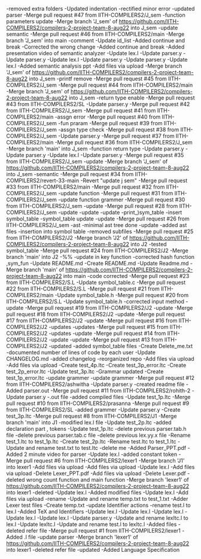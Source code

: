 -removed extra folders
-Updated indentation
-rectified minor error
-updated parser
-Merge pull request #47 from IITH-COMPILERS2/J_sem
-function parameters update
-Merge branch 'J_sem' of https://github.com/IITH-COMPILERS2/compilers-2-project-team-8-aug22 into J_sem
-update semantic
-Merge pull request #46 from IITH-COMPILERS2/main
-Merge branch 'J_sem' into main
-comment
-Update id_list
-Added continue and break
-Corrected the wrong change
-Added continue and break
-Added presentation video of semantic analyzer
-Update lex.l
-Update parser.y
-Update parser.y
-Update lex.l
-Update parser.y
-Update parser.y
-Update lex.l
-Added semantic analysis ppt
-Add files via upload
-Merge branch 'J_sem' of https://github.com/IITH-COMPILERS2/compilers-2-project-team-8-aug22 into J_sem
-printf remove
-Merge pull request #45 from IITH-COMPILERS2/J_sem
-Merge pull request #44 from IITH-COMPILERS2/main
-Merge branch 'J_sem' of https://github.com/IITH-COMPILERS2/compilers-2-project-team-8-aug22 into J_sem
-return type enable
-Merge pull request #43 from IITH-COMPILERS2/SL
-Update parser.y
-Merge pull request #42 from IITH-COMPILERS2/J_sem
-Merge pull request #41 from IITH-COMPILERS2/main
-assgn error
-Merge pull request #40 from IITH-COMPILERS2/J_sem
-fun praram
-Merge pull request #39 from IITH-COMPILERS2/J_sem
-assgn type check
-Merge pull request #38 from IITH-COMPILERS2/J_sem
-Update parser.y
-Merge pull request #37 from IITH-COMPILERS2/main
-Merge pull request #36 from IITH-COMPILERS2/J_sem
-Merge branch 'main' into J_sem
-function return type
-Update parser.y
-Update parser.y
-Update lex.l
-Update parser.y
-Merge pull request #35 from IITH-COMPILERS2/J_sem
-update
-Merge branch 'J_sem' of https://github.com/IITH-COMPILERS2/compilers-2-project-team-8-aug22 into J_sem
-semantic
-Merge pull request #34 from IITH-COMPILERS2/revert-33-main
-Revert "update j sem"
-Merge pull request #33 from IITH-COMPILERS2/main
-Merge pull request #32 from IITH-COMPILERS2/J_sem
-update function
-Merge pull request #31 from IITH-COMPILERS2/J_sem
-update function grammer
-Merge pull request #30 from IITH-COMPILERS2/J_sem
-update
-Merge pull request #28 from IITH-COMPILERS2/J_sem
-update
-update
-update
-print_)sym_table
-insert symbol_table
-symbol_table update
-update
-Merge pull request #26 from IITH-COMPILERS2/J_sem
-ast
-minimal ast tree done
-update
-added ast files
-insertion into symbol table
-removed subfiles
-Merge pull request #25 from IITH-COMPILERS2/J2
-Merge branch 'J2' of https://github.com/IITH-COMPILERS2/compilers-2-project-team-8-aug22 into J2
-tested symbol_table
-Merge pull request #24 from IITH-COMPILERS2/J2
-Merge branch 'main' into J2
-%%
-update in key function
-corrected hash function ,sym_fun
-Update README.md
-Create README.md
-Update Readme.md
-Merge branch 'main' of https://github.com/IITH-COMPILERS2/compilers-2-project-team-8-aug22 into main
-code corrected
-Merge pull request #23 from IITH-COMPILERS2/S.L
-Update symbol_table.c
-Merge pull request #22 from IITH-COMPILERS2/S.L
-Merge pull request #21 from IITH-COMPILERS2/main
-Update symbol_table.h
-Merge pull request #20 from IITH-COMPILERS2/S.L
-Update symbol_table.h
-corrected input  method
-update
-Merge pull request #19 from IITH-COMPILERS2/J2
-update
-Merge pull request #18 from IITH-COMPILERS2/J2
-update
-Merge pull request #17 from IITH-COMPILERS2/J2
-update
-Merge pull request #16 from IITH-COMPILERS2/J2
-updates
-updates
-Merge pull request #15 from IITH-COMPILERS2/J2
-updates
-update
-Merge pull request #14 from IITH-COMPILERS2/J2
-update
-update
-Merge pull request #13 from IITH-COMPILERS2/J2
-updated
-added symbol_table files
-Create Delete_me.txt
-documented number of lines of code by each user
-Update CHANGELOG.md
-added changelog
-reorganized repo
-Add files via upload
-Add files via upload
-Create test_4p.ltc
-Create test_3p_error.ltc
-Create test_2p_error.ltc
-Update test_3p.ltc
-Grammar updated
-Create test_1p_error.ltc
-update grammer
-update grammer
-Merge pull request #12 from IITH-COMPILERS2/ashwitha
-Update parser.y
-created readme file
-Added parser.out
-Merge pull request #11 from IITH-COMPILERS2/rohith-2
-Update parser.y
-.out file
-added compiled files
-Update test_1p.ltc
-Merge pull request #10 from IITH-COMPILERS2/prasanna
-Merge pull request #9 from IITH-COMPILERS2/SL
-added grammer
-Update parser.y
-Create test_3p.ltc
-Merge pull request #8 from IITH-COMPILERS2/J1
-Merge branch 'main' into J1
-modified lex.l file
-Update test_2p.ltc
-added declaration part , tokens
-Update test_1p.ltc
-delete previous parser.tab.h file
-delete previous parser.tab.c  file
-delete previous lex.yy.x file
-Rename test_1.ltc to test_1p.ltc
-Create test_2p.ltc
-Rename test.ltc to test_1.ltc
-Update and rename test.txt to test.ltc
-delete me
-Added Parser_PPT.pdf
-Added 2 minute video for parser
-Update lex.l
-added constant token
-Merge pull request #6 from IITH-COMPILERS2/lexer1
-Merge branch 'J1' into lexer1
-Add files via upload
-Add files via upload
-Update lex.l
-Add files via upload
-Delete Lexer_PPT.pdf
-Add files via upload
-Delete Lexer.pdf
-deleted wrong count function and main function
-Merge branch 'lexer1' of https://github.com/IITH-COMPILERS2/compilers-2-project-team-8-aug22 into lexer1
-deleted
-Update lex.l
-Added modified files
-Update lex.l
-Add files via upload
-rename
-Update and rename temp.txt to test_1.txt
-Adder Lexer test files
-Create temp.txt
-update Identifier actions
-rename test.l to lex.l
-Added TeX and Identifiers
-Update lex.l
-Update lex.l
-Update lex.l
-Update lex.l
-Update lex.l
-Update parser.y
-Update and rename lexltc.l to lex.l
-Update lexltc.l
-Update and rename test.l to lexltc.l
-Added files
-deleted refer file
-Merge pull request #1 from IITH-COMPILERS2/lexer1
-Added .l file
-update parser
-Merge branch 'lexer1' of https://github.com/IITH-COMPILERS2/compilers-2-project-team-8-aug22 into lexer1
-deleted refer file
-updated
-Added Language Specification
